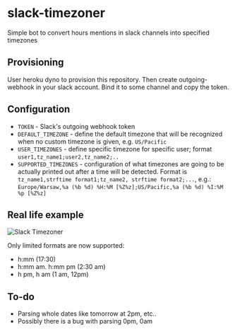 # slack-timezoner
Simple bot to convert hours mentions in slack channels into specified timezones

## Provisioning

User heroku dyno to provision this repository. Then create outgoing-webhook in your slack account. Bind it to some channel and copy the token.

## Configuration

 * `TOKEN` - Slack's outgoing webhook token
 * `DEFAULT_TIMEZONE` - define the default timezone that will be recognized when no custom timezone is given, e.g. `US/Pacific`
 * `USER_TIMEZONES` - define specific timezone for specific user; format `user1,tz_name1;user2,tz_name2;..`
 * `SUPPORTED_TIMEZONES` - configuration of what timezones are going to be actually printed out after a time will be detected. Format is `tz_name1,strftime format1;tz_name2, strftime format2;...`, e.g.: `Europe/Warsaw,%a (%b %d) %H:%M [%Z%z];US/Pacific,%a (%b %d) %I:%M %p [%Z%z]`

## Real life example

![Slack Timezoner](https://s3-us-west-2.amazonaws.com/matterhorn-pro-uploads/statics/timezoner.png)

Only limited formats are now supported:
 
 * h:mm (17:30)
 * h:mm am. h:mm pm (2:30 am)
 * h pm, h am (1 am, 12pm)


## To-do

  * Parsing whole dates like tomorrow at 2pm, etc..
  * Possibly there is a bug with parsing 0pm, 0am 
